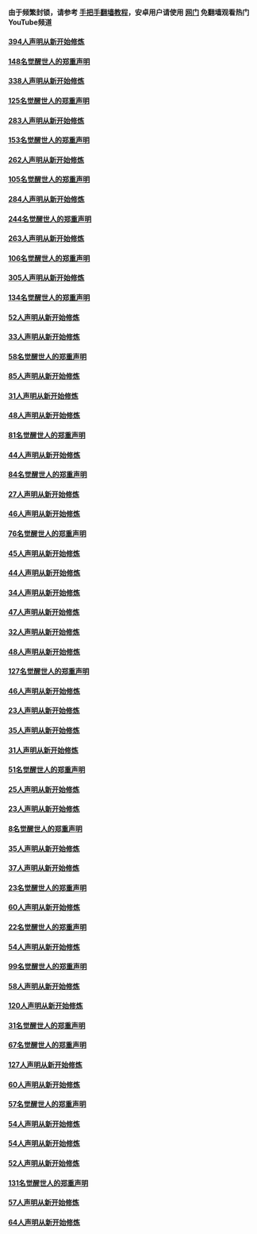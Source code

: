 #### 由于频繁封锁，请参考 [手把手翻墙教程](https://github.com/gfw-breaker/guides/wiki/)，安卓用户请使用 [网门](https://github.com/gfw-breaker/nogfw/blob/master/dl.md?t=05021401) 免翻墙观看热门YouTube频道 

#### [394人声明从新开始修炼](../pages/91/423914.md?t=05021401) 

#### [148名觉醒世人的郑重声明](../pages/91/423913.md?t=05021401) 

#### [338人声明从新开始修炼](../pages/91/423540.md?t=05021401) 

#### [125名觉醒世人的郑重声明](../pages/91/423539.md?t=05021401) 

#### [283人声明从新开始修炼](../pages/91/423296.md?t=05021401) 

#### [153名觉醒世人的郑重声明](../pages/91/423295.md?t=05021401) 

#### [262人声明从新开始修炼](../pages/91/423004.md?t=05021401) 

#### [105名觉醒世人的郑重声明](../pages/91/423003.md?t=05021401) 

#### [284人声明从新开始修炼](../pages/91/422707.md?t=05021401) 

#### [244名觉醒世人的郑重声明](../pages/91/422706.md?t=05021401) 

#### [263人声明从新开始修炼](../pages/91/422553.md?t=05021401) 

#### [106名觉醒世人的郑重声明](../pages/91/422552.md?t=05021401) 

#### [305人声明从新开始修炼](../pages/91/422153.md?t=05021401) 

#### [134名觉醒世人的郑重声明](../pages/91/422152.md?t=05021401) 

#### [52人声明从新开始修炼](../pages/91/421846.md?t=05021401) 

#### [33人声明从新开始修炼](../pages/91/421804.md?t=05021401) 

#### [58名觉醒世人的郑重声明](../pages/91/421845.md?t=05021401) 

#### [85人声明从新开始修炼](../pages/91/421769.md?t=05021401) 

#### [31人声明从新开始修炼](../pages/91/421763.md?t=05021401) 

#### [48人声明从新开始修炼](../pages/91/421605.md?t=05021401) 

#### [81名觉醒世人的郑重声明](../pages/91/421656.md?t=05021401) 

#### [44人声明从新开始修炼](../pages/91/421544.md?t=05021401) 

#### [84名觉醒世人的郑重声明](../pages/91/421543.md?t=05021401) 

#### [27人声明从新开始修炼](../pages/91/421465.md?t=05021401) 

#### [46人声明从新开始修炼](../pages/91/421454.md?t=05021401) 

#### [76名觉醒世人的郑重声明](../pages/91/421453.md?t=05021401) 

#### [45人声明从新开始修炼](../pages/91/421452.md?t=05021401) 

#### [44人声明从新开始修炼](../pages/91/421422.md?t=05021401) 

#### [34人声明从新开始修炼](../pages/91/421322.md?t=05021401) 

#### [47人声明从新开始修炼](../pages/91/421264.md?t=05021401) 

#### [32人声明从新开始修炼](../pages/91/421225.md?t=05021401) 

#### [48人声明从新开始修炼](../pages/91/421202.md?t=05021401) 

#### [127名觉醒世人的郑重声明](../pages/91/421224.md?t=05021401) 

#### [46人声明从新开始修炼](../pages/91/421203.md?t=05021401) 

#### [23人声明从新开始修炼](../pages/91/421138.md?t=05021401) 

#### [35人声明从新开始修炼](../pages/91/421122.md?t=05021401) 

#### [31人声明从新开始修炼](../pages/91/421081.md?t=05021401) 

#### [51名觉醒世人的郑重声明](../pages/91/421080.md?t=05021401) 

#### [25人声明从新开始修炼](../pages/91/421020.md?t=05021401) 

#### [23人声明从新开始修炼](../pages/91/420884.md?t=05021401) 

#### [8名觉醒世人的郑重声明](../pages/91/420883.md?t=05021401) 

#### [35人声明从新开始修炼](../pages/91/420809.md?t=05021401) 

#### [37人声明从新开始修炼](../pages/91/420766.md?t=05021401) 

#### [23名觉醒世人的郑重声明](../pages/91/420765.md?t=05021401) 

#### [60人声明从新开始修炼](../pages/91/420727.md?t=05021401) 

#### [22名觉醒世人的郑重声明](../pages/91/420726.md?t=05021401) 

#### [54人声明从新开始修炼](../pages/91/420529.md?t=05021401) 

#### [99名觉醒世人的郑重声明](../pages/91/420528.md?t=05021401) 

#### [58人声明从新开始修炼](../pages/91/420198.md?t=05021401) 

#### [120人声明从新开始修炼](../pages/91/420141.md?t=05021401) 

#### [31名觉醒世人的郑重声明](../pages/91/420197.md?t=05021401) 

#### [67名觉醒世人的郑重声明](../pages/91/420140.md?t=05021401) 

#### [127人声明从新开始修炼](../pages/91/420082.md?t=05021401) 

#### [60人声明从新开始修炼](../pages/91/420081.md?t=05021401) 

#### [57名觉醒世人的郑重声明](../pages/91/420080.md?t=05021401) 

#### [54人声明从新开始修炼](../pages/91/419533.md?t=05021401) 

#### [54人声明从新开始修炼](../pages/91/419532.md?t=05021401) 

#### [52人声明从新开始修炼](../pages/91/419531.md?t=05021401) 

#### [131名觉醒世人的郑重声明](../pages/91/419530.md?t=05021401) 

#### [57人声明从新开始修炼](../pages/91/419430.md?t=05021401) 

#### [64人声明从新开始修炼](../pages/91/419429.md?t=05021401) 

